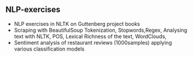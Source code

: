 ## NLP-exercises

- NLP exercises in NLTK on Guttenberg project books
- Scraping with BeautifulSoup Tokenization, Stopwords,Regex, Analysing text with NLTK, POS, Lexical Richness of the text, WordClouds,
- Sentiment analysis of restaurant reviews (1000samples) applying various classification models
